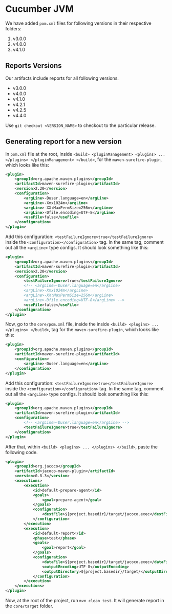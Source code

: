 # Cucumber JVM

We have added `pom.xml` files for following versions in their respective folders:

1. v3.0.0
2. v4.0.0
3. v4.1.0

## Reports Versions

Our artifacts include reports for all following versions.

* v3.0.0
* v4.0.0
* v4.1.0
* v4.2.1
* v4.2.5
* v4.4.0

Use `git checkout <VERSION_NAME>` to checkout to the particular release.

## Generating report for a new version

In `pom.xml` file at the root, inside ```<build> <pluginManagement> <plugins> ... </plugins> </pluginManagement> </build>```, for the `maven-surefire-plugin`, which looks like this:

```xml
<plugin>
    <groupId>org.apache.maven.plugins</groupId>
    <artifactId>maven-surefire-plugin</artifactId>
    <version>2.20</version>
    <configuration>
        <argLine>-Duser.language=en</argLine>
        <argLine>-Xmx1024m</argLine>
        <argLine>-XX:MaxPermSize=256m</argLine>
        <argLine>-Dfile.encoding=UTF-8</argLine>
        <useFile>false</useFile>
    </configuration>
</plugin>
```

Add this configuration: `<testFailureIgnore>true</testFailureIgnore>` inside the `<configuration></configuration>` tag. In the same tag, comment out all the `<argLine>` type configs. It should look something like this:

```xml
<plugin>
    <groupId>org.apache.maven.plugins</groupId>
    <artifactId>maven-surefire-plugin</artifactId>
    <version>2.20</version>
    <configuration>
        <testFailureIgnore>true</testFailureIgnore>
        <!-- <argLine>-Duser.language=en</argLine>
        <argLine>-Xmx1024m</argLine>
        <argLine>-XX:MaxPermSize=256m</argLine>
        <argLine>-Dfile.encoding=UTF-8</argLine> -->
        <useFile>false</useFile>
    </configuration>
</plugin>
```

Now, go to the `core/pom.xml` file, inside the inside `<build> <plugins> ... </plugins> </build>`, tag for the `maven-surefire-plugin`, which looks like this:

```xml
<plugin>
    <groupId>org.apache.maven.plugins</groupId>
    <artifactId>maven-surefire-plugin</artifactId>
    <configuration>
        <argLine>-Duser.language=en</argLine>
    </configuration>
</plugin>
```

Add this configuration: `<testFailureIgnore>true</testFailureIgnore>` inside the `<configuration></configuration>` tag. In the same tag, comment out all the `<argLine>` type configs. It should look something like this:


```xml
<plugin>
    <groupId>org.apache.maven.plugins</groupId>
    <artifactId>maven-surefire-plugin</artifactId>
    <configuration>
        <!-- <argLine>-Duser.language=en</argLine> -->
        <testFailureIgnore>true</testFailureIgnore>
    </configuration>
</plugin>
```

After that, within `<build> <plugins> ... </plugins> </build>`, paste the following code.

```xml
<plugin>
    <groupId>org.jacoco</groupId>
    <artifactId>jacoco-maven-plugin</artifactId>
    <version>0.8.3</version>
    <executions>
        <execution>
            <id>default-prepare-agent</id>
            <goals>
                <goal>prepare-agent</goal>
            </goals>
            <configuration>
                <destFile>${project.basedir}/target/jacoco.exec</destFile>
            </configuration>
        </execution>
        <execution>
            <id>default-report</id>
            <phase>test</phase>
            <goals>
                <goal>report</goal>
            </goals>
            <configuration>
                <dataFile>${project.basedir}/target/jacoco.exec</dataFile>
                <outputEncoding>UTF-8</outputEncoding>
                <outputDirectory>${project.basedir}/target/</outputDirectory>
            </configuration>
        </execution>
    </executions>
</plugin>
```


Now, at the root of the project, run `mvn clean test`. It will generate report in the `core/target` folder.

